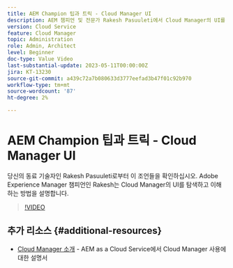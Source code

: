 ```yaml
---
title: AEM Champion 팁과 트릭 - Cloud Manager UI
description: AEM 챔피언 및 전문가 Rakesh Pasuuleti에서 Cloud Manager의 UI를 사용하는 방법에 대한 다음 팁을 확인하십시오.
version: Cloud Service
feature: Cloud Manager
topic: Administration
role: Admin, Architect
level: Beginner
doc-type: Value Video
last-substantial-update: 2023-05-11T00:00:00Z
jira: KT-13230
source-git-commit: a439c72a7b080633d3777eefad3b47f01c92b970
workflow-type: tm+mt
source-wordcount: '87'
ht-degree: 2%

---
```



# AEM Champion 팁과 트릭 - Cloud Manager UI

당신의 동료 기술자인 Rakesh Pasuuleti로부터 이 조언들을 확인하십시오. Adobe Experience Manager 챔피언인 Rakesh는 Cloud Manager의 UI를 탐색하고 이해하는 방법을 설명합니다.

>[!VIDEO](https://video.tv.adobe.com/v/3419298?quality=12&learn=on)

## 추가 리소스 {#additional-resources}

* [Cloud Manager 소개](https://experienceleague.adobe.com/docs/experience-manager-cloud-service/content/onboarding/concepts/cloud-manager-introduction.html) - AEM as a Cloud Service에서 Cloud Manager 사용에 대한 설명서
